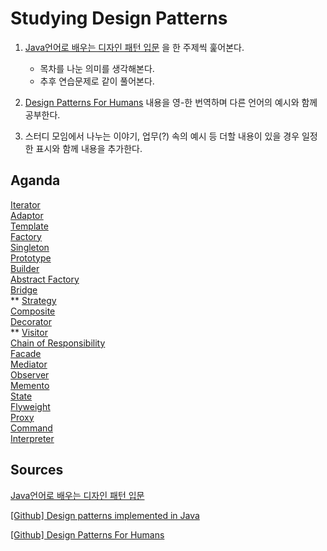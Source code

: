 # Studying Design Patterns

1. [Java언어로 배우는 디자인 패턴 입문](http://www.yes24.com/Product/goods/2918928) 을 한 주제씩 훑어본다.  
    * 목차를 나눈 의미를 생각해본다.  
    * 추후 연습문제로 같이 풀어본다.  

2. [Design Patterns For Humans](https://github.com/kamranahmedse/design-patterns-for-humans#-simple-factory) 내용을 영-한 번역하며 다른 언어의 예시와 함께 공부한다.

3. 스터디 모임에서 나누는 이야기, 업무(?) 속의 예시 등 더할 내용이 있을 경우 일정한 표시와 함께 내용을 추가한다.

## Aganda

[Iterator](/Iterator)  
[Adaptor](/Adaptor)  
[Template](/Template)  
[Factory](/Factory)  
[Singleton](/Singleton)  
[Prototype](/Prototype)  
[Builder](/Builder)  
[Abstract Factory](/Abstract%20Factory)  
[Bridge](/Bridge)  
** [Strategy](/Strategy)  
[Composite](/Composite)  
[Decorator](/Decorator)  
** [Visitor](/Visitor)  
[Chain of Responsibility](/Chain%20of%20Responsibility)  
[Facade](/Facade)  
[Mediator](/Mediator)  
[Observer](/Observer)  
[Memento](/Memento)  
[State](/State)  
[Flyweight](/Flyweight)  
[Proxy](/Proxy)  
[Command](/Command)  
[Interpreter](/Interpreter)  

## Sources
[Java언어로 배우는 디자인 패턴 입문](http://www.yes24.com/Product/goods/2918928)  

[[Github] Design patterns implemented in Java](https://github.com/iluwatar/java-design-patterns)  

[[Github] Design Patterns For Humans](https://github.com/kamranahmedse/design-patterns-for-humans#-simple-factory)
